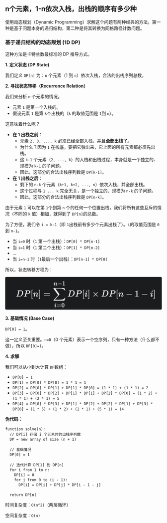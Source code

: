## n个元素，1-n依次入栈，出栈的顺序有多少种

使用动态规划（Dynamic Programming）求解这个问题有两种经典的方法。第一种是基于问题本身的递归结构，第二种是将其转换为网格路径计数问题。



### 基于递归结构的动态规划 (1D DP)

这种方法是卡特兰数最标准的 DP 推导方式。

**1. 定义状态 (DP State)**

我们定义 `DP[n]` 为：`n` 个元素（1 到 `n`）依次入栈，合法的出栈序列总数。

**2. 寻找状态转移（Recurrence Relation）**

我们来分析 `n` 个元素的情况。

- 元素 `1` 是第一个入栈的。
- 假设元素 `1` 是第 `k`个出栈的（`k` 的取值范围是 `1`到 `n`）。

这意味着什么呢？

- **在 $1$ 出栈之前**：
  - 元素 `2, 3, ..., k` 必须已经全部入栈，并且**全部出栈**了。
  - 为什么？因为 `1` 在栈底，要把它弹出来，它上面的所有元素都必须先出栈。
  - 这 `k-1` 个元素（`2, ..., k`）的入栈和出栈过程，本身就是一个独立的、规模为 `k-1` 的子问题。
  - 因此，这部分的合法出栈序列数是 `DP[k-1]`。
- **在 $1$ 出栈之后**：
  - 剩下的 `n-k` 个元素（`k+1, k+2, ..., n`）依次入栈，并全部出栈。
  - 这个过程与 `1 ... k` 完全无关，是一个独立的、规模为 `n-k` 的子问题。
  - 因此，这部分的合法出栈序列数是 `DP[n-k]`。

由于元素 `1` 可以在第 `1`个到第 `n` 个的任何一个位置出栈，我们将所有这些互斥的情况（不同的 `k` 值）相加，就得到了 `DP[n]`的总数。

为了方便，我们令 `i = k-1`（即 `1`出栈前有多少个元素出栈了）。`i`的取值范围是 `0` 到 `n-1`。

- 当 `i=0` 时（`1` 第一个出栈）：`DP[0] * DP[n-1]`
- 当 `i=1` 时（`1` 第二个出栈）：`DP[1] * DP[n-2]`
- ...
- 当 `i=n-1` 时（`1`最后一个出栈）：`DP[n-1] * DP[0]`

所以，状态转移方程为：

![img](../pic/1.出栈递推方程.png)

**3. 基础情况 (Base Case)**

`DP[0] = 1`。

这一定义至关重要。`n=0`（0 个元素）表示一个空序列，只有一种方法（什么都不做），所以 `DP[0]=1`。

**4. 求解**

我们可以从小到大计算 `DP`数组：

- `DP[0] = 1`
- `DP[1] = DP[0] * DP[0] = 1 * 1 = 1`
- `DP[2] = DP[0] * DP[1] + DP[1] * DP[0] = (1 * 1) + (1 * 1) = 2`
- `DP[3] = DP[0] * DP[2] + DP[1] * DP[1] + DP[2] * DP[0] = (1 * 2) + (1 * 1) + (2 * 1) = 5`
- `DP[4] = DP[0] * DP[3] + DP[1] * DP[2] + DP[2] * DP[1] + DP[3] * DP[0] = (1 * 5) + (1 * 2) + (2 * 1) + (5 * 1) = 14`

**伪代码：**

```
function solve(n):
  // DP[i] 存储 i 个元素时的出栈序列数
  DP = new array of size (n + 1)
  
  // 基础情况
  DP[0] = 1
  
  // 迭代计算 DP[1] 到 DP[n]
  for i from 1 to n:
    DP[i] = 0
    for j from 0 to (i - 1):
      DP[i] = DP[i] + DP[j] * DP[i - 1 - j]
      
  return DP[n]
```

时间复杂度：`O(n^2)`（两层循环）

空间复杂度：`O(n)`

